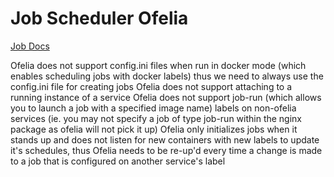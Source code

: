 # Job Scheduler Ofelia

[Job Docs](https://github.com/mcuadros/ofelia/blob/master/docs/jobs.md)

Ofelia does not support config.ini files when run in docker mode (which enables scheduling jobs with docker labels) thus we need to always use the config.ini file for creating jobs
Ofelia does not support attaching to a running instance of a service
Ofelia does not support job-run (which allows you to launch a job with a specified image name) labels on non-ofelia services (ie. you may not specify a job of type job-run within the nginx package as ofelia will not pick it up)
Ofelia only initializes jobs when it stands up and does not listen for new containers with new labels to update it's schedules, thus Ofelia needs to be re-up'd every time a change is made to a job that is configured on another service's label
